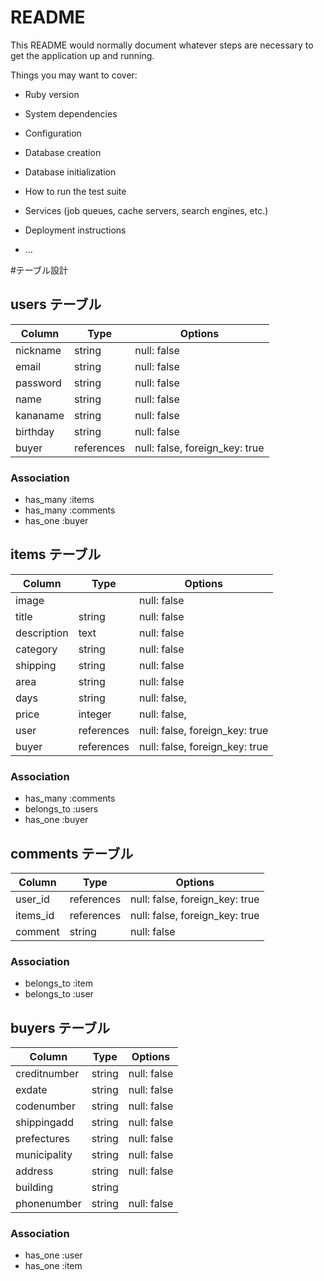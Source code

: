 # README

This README would normally document whatever steps are necessary to get the
application up and running.

Things you may want to cover:

* Ruby version

* System dependencies

* Configuration

* Database creation

* Database initialization

* How to run the test suite

* Services (job queues, cache servers, search engines, etc.)

* Deployment instructions

* ...


#テーブル設計

## users テーブル

| Column   | Type        | Options                         |
| -------- | ----------- | ------------------------------- |
| nickname | string      | null: false                     |
| email    | string      | null: false                     |
| password | string      | null: false                     |
| name     | string      | null: false                     |
| kananame | string      | null: false                     |
| birthday | string      | null: false                     |
| buyer    |  references | null: false, foreign_key: true  |

### Association

- has_many :items
- has_many :comments
- has_one  :buyer

## items テーブル

| Column    | Type        | Options                         |
| --------  | ----------- | ------------------------------- |
| image     |             | null: false                     |
| title     | string      | null: false                     |
|description| text        | null: false                     |
| category  | string      | null: false                     |
| shipping  | string      | null: false                     |
| area      | string      | null: false                     |
| days      | string      | null: false,                    |
| price     | integer     | null: false,                    |
| user      | references  | null: false, foreign_key: true  |
| buyer     | references  | null: false, foreign_key: true  |


### Association

- has_many   :comments
- belongs_to :users
- has_one    :buyer

## comments テーブル

| Column  | Type       | Options                        |
| ------  | ---------- | ------------------------------ |
| user_id | references | null: false, foreign_key: true |
| items_id| references | null: false, foreign_key: true |
| comment | string     | null: false                    |

### Association

- belongs_to :item
- belongs_to :user

## buyers テーブル

| Column      | Type        | Options                         |
| --------    | ----------- | ------------------------------- |
| creditnumber| string      | null: false                     |
| exdate      | string      | null: false                     |
| codenumber  | string      | null: false                     |
| shippingadd | string      | null: false                     |
| prefectures | string      | null: false                     |
| municipality| string      | null: false                     |
| address     | string      | null: false                     |
| building    | string      |                                 |
| phonenumber | string      | null: false                     |



### Association

- has_one    :user
- has_one    :item